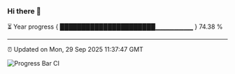 ### Hi there 👋

⏳ Year progress { ██████████████████████▁▁▁▁▁▁▁▁ } 74.38 %

---

⏰ Updated on Mon, 29 Sep 2025 11:37:47 GMT

![Progress Bar CI](https://github.com/IshwaranRudhara/GIT-ACTION/workflows/Progress%20Bar%20CI/badge.svg)
